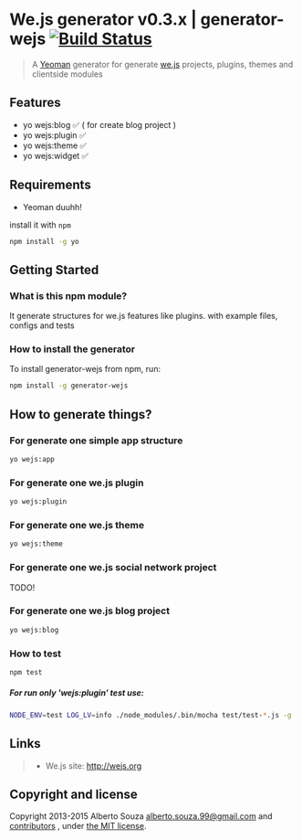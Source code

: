 # We.js generator v0.3.x | generator-wejs [![Build Status](https://secure.travis-ci.org/wejs/generator-wejs.png?branch=master)](https://travis-ci.org/wejs/generator-wejs)

> A [Yeoman](http://yeoman.io) generator for generate [we.js](https://github.com/wejs) projects, plugins, themes and clientside modules

## Features

 - yo wejs:blog :white_check_mark: ( for create blog project )
 - yo wejs:plugin :white_check_mark:
 - yo wejs:theme :white_check_mark:
 - yo wejs:widget :white_check_mark:

## Requirements

 - Yeoman duuhh!

install it with ```npm```

```bash
npm install -g yo
```

## Getting Started

### What is this npm module?

It generate structures for we.js features like plugins. with example files, configs and tests


### How to install the generator

To install generator-wejs from npm, run:

```bash
npm install -g generator-wejs
```

## How to generate things?

### For generate one simple app structure

```sh
yo wejs:app
```

### For generate one we.js plugin

```sh
yo wejs:plugin
```

### For generate one we.js theme

```sh
yo wejs:theme
```

### For generate one we.js social network project
TODO!

### For generate one we.js blog project

```sh
yo wejs:blog
```


### How to test

```sh
npm test
```

##### For run only 'wejs:plugin' test use:

```sh
NODE_ENV=test LOG_LV=info ./node_modules/.bin/mocha test/test-*.js -g 'wejs:plugin'
```

## Links

> * We.js site: http://wejs.org

## Copyright and license

Copyright 2013-2015 Alberto Souza <alberto.souza.99@gmail.com> and [contributors](https://github.com/wejs/generator-wejs/graphs/contributors) , under [the MIT license](LICENSE).

